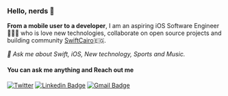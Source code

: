 ### Hello, nerds 👋
 
**From a mobile user to a developer**, I am an aspiring iOS Software Engineer 👨🏼‍💻 who is love new technologies, collaborate on open source projects and building community [SwiftCairo](https://twitter.com/SwiftCairo)🇪🇬.

*💬 Ask me about Swift, iOS, New technology, Sports and Music.*

#### You can ask me anything and Reach out me
[![Twitter](https://img.shields.io/twitter/url/https/twitter.com/cloudposse.svg?style=social&label=Follow%20%40MoElnaggar14)](https://twitter.com/MoElnaggar14)
[![Linkedin Badge](https://img.shields.io/badge/-moelnaggar14-blue?logo=Linkedin&logoColor=white&link=https://www.linkedin.com/in/moelnaggar14/)](https://www.linkedin.com/in/moelnaggar14/) 
[![Gmail Badge](https://img.shields.io/badge/-moelnaggar14@gmail.com-c14438?logo=Gmail&logoColor=white&link=mailto:moelnaggar14@gmail.com)](mailto:moelnaggar14@gmail.com)
